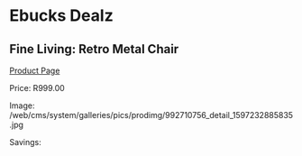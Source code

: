 
# Ebucks Dealz
## Fine Living: Retro Metal Chair
[Product Page](https://www.ebucks.com/web/shop/productSelected.do?prodId=992710756&catId=714965764)

Price: R999.00

Image: /web/cms/system/galleries/pics/prodimg/992710756_detail_1597232885835.jpg

Savings: 


	